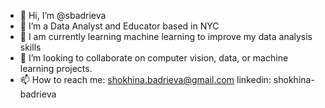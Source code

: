 - 👋 Hi, I’m @sbadrieva
- 👀 I’m a Data Analyst and Educator based in NYC
- 🌱 I am currently learning machine learning to improve my data analysis skills
- 💞️ I’m looking to collaborate on computer vision, data, or machine learning projects.
- 📫 How to reach me: shokhina.badrieva@gmail.com linkedin: shokhina-badrieva

<!---
sbadrieva/sbadrieva is a ✨ special ✨ repository because its `README.md` (this file) appears on your GitHub profile.
You can click the Preview link to take a look at your changes.
--->
